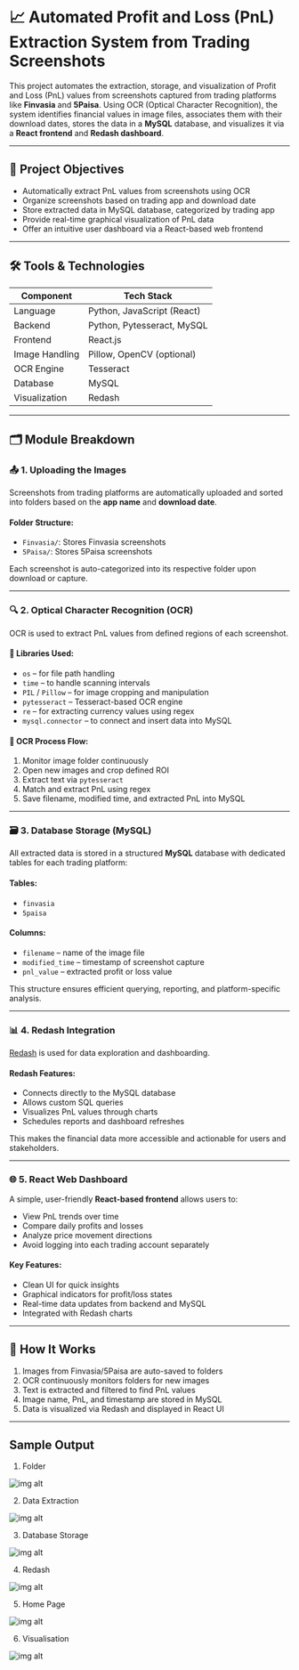 # 📈 Automated Profit and Loss (PnL) Extraction System from Trading Screenshots

This project automates the extraction, storage, and visualization of Profit and Loss (PnL) values from screenshots captured from trading platforms like **Finvasia** and **5Paisa**. Using OCR (Optical Character Recognition), the system identifies financial values in image files, associates them with their download dates, stores the data in a **MySQL** database, and visualizes it via a **React frontend** and **Redash dashboard**.

---

## 🚀 Project Objectives

- Automatically extract PnL values from screenshots using OCR
- Organize screenshots based on trading app and download date
- Store extracted data in MySQL database, categorized by trading app
- Provide real-time graphical visualization of PnL data
- Offer an intuitive user dashboard via a React-based web frontend

---

## 🛠️ Tools & Technologies

| Component      | Tech Stack                     |
|----------------|--------------------------------|
| Language       | Python, JavaScript (React)     |
| Backend        | Python, Pytesseract, MySQL     |
| Frontend       | React.js                       |
| Image Handling | Pillow, OpenCV (optional)      |
| OCR Engine     | Tesseract                      |
| Database       | MySQL                          |
| Visualization  | Redash                         |

---

## 🗂️ Module Breakdown

### 📤 1. Uploading the Images

Screenshots from trading platforms are automatically uploaded and sorted into folders based on the **app name** and **download date**.

#### Folder Structure:
- `Finvasia/`: Stores Finvasia screenshots
- `5Paisa/`: Stores 5Paisa screenshots

Each screenshot is auto-categorized into its respective folder upon download or capture.

---

### 🔍 2. Optical Character Recognition (OCR)

OCR is used to extract PnL values from defined regions of each screenshot.

#### 🔧 Libraries Used:
- `os` – for file path handling
- `time` – to handle scanning intervals
- `PIL` / `Pillow` – for image cropping and manipulation
- `pytesseract` – Tesseract-based OCR engine
- `re` – for extracting currency values using regex
- `mysql.connector` – to connect and insert data into MySQL

#### 🔁 OCR Process Flow:
1. Monitor image folder continuously
2. Open new images and crop defined ROI
3. Extract text via `pytesseract`
4. Match and extract PnL using regex
5. Save filename, modified time, and extracted PnL into MySQL

---

### 🗃️ 3. Database Storage (MySQL)

All extracted data is stored in a structured **MySQL** database with dedicated tables for each trading platform:

#### Tables:
- `finvasia`
- `5paisa`

#### Columns:
- `filename` – name of the image file
- `modified_time` – timestamp of screenshot capture
- `pnl_value` – extracted profit or loss value

This structure ensures efficient querying, reporting, and platform-specific analysis.

---

### 📊 4. Redash Integration

[Redash](https://redash.io) is used for data exploration and dashboarding.

#### Redash Features:
- Connects directly to the MySQL database
- Allows custom SQL queries
- Visualizes PnL values through charts
- Schedules reports and dashboard refreshes

This makes the financial data more accessible and actionable for users and stakeholders.

---

### 🌐 5. React Web Dashboard

A simple, user-friendly **React-based frontend** allows users to:
- View PnL trends over time
- Compare daily profits and losses
- Analyze price movement directions
- Avoid logging into each trading account separately

#### Key Features:
- Clean UI for quick insights
- Graphical indicators for profit/loss states
- Real-time data updates from backend and MySQL
- Integrated with Redash charts

---

## 🧠 How It Works

1. Images from Finvasia/5Paisa are auto-saved to folders
2. OCR continuously monitors folders for new images
3. Text is extracted and filtered to find PnL values
4. Image name, PnL, and timestamp are stored in MySQL
5. Data is visualized via Redash and displayed in React UI

---

## Sample Output

1. Folder

![img alt](https://github.com/VinothaRamkumar27/OCR-Optical-Character-Recognition-/blob/2824b6b7de10da5b042d5cf98155dc80f628fa89/Sample%20outputs/folder.png)

2. Data Extraction

![img alt](https://github.com/VinothaRamkumar27/OCR-Optical-Character-Recognition-/blob/2824b6b7de10da5b042d5cf98155dc80f628fa89/Sample%20outputs/code%20output.jpg)

3. Database Storage

![img alt](https://github.com/VinothaRamkumar27/OCR-Optical-Character-Recognition-/blob/2824b6b7de10da5b042d5cf98155dc80f628fa89/Sample%20outputs/Database.png)

4. Redash

![img alt](https://github.com/VinothaRamkumar27/OCR-Optical-Character-Recognition-/blob/3518daf3c1a3f2834bafb20bc682ddde1125d083/Sample%20outputs/Redash.jpg)

5. Home Page

![img alt](https://github.com/Rekha050803/Automated-Financial-Data-Extraction-and-Visualization-Using-OCR-and-Redash/blob/5dfa190f746ef9700b6142c1ce764cd79c3ec039/Automated%20Financial%20Data%20Extraction%20and%20Visualization-Using%20OCR%20and%20Redash/output-screenshots/Home%20Page.png)

6. Visualisation

![img alt](https://github.com/VinothaRamkumar27/OCR-Optical-Character-Recognition-/blob/3adefc56d57dff5266186ecbe242a19408e412c1/Sample%20outputs/graph.jpg)
